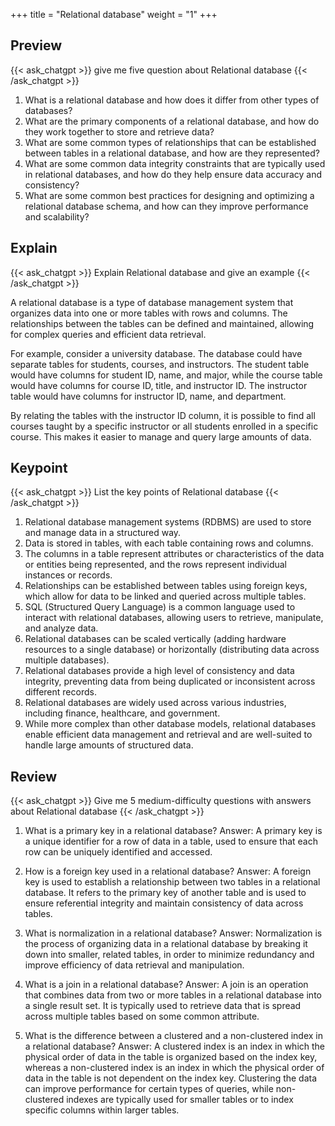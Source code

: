 +++
title = "Relational database"
weight = "1"
+++
## Preview
{{< ask_chatgpt >}}
give me five question about Relational database
{{< /ask_chatgpt >}}

1. What is a relational database and how does it differ from other types of databases?
2. What are the primary components of a relational database, and how do they work together to store and retrieve data?
3. What are some common types of relationships that can be established between tables in a relational database, and how are they represented?
4. What are some common data integrity constraints that are typically used in relational databases, and how do they help ensure data accuracy and consistency?
5. What are some common best practices for designing and optimizing a relational database schema, and how can they improve performance and scalability?   

## Explain
{{< ask_chatgpt >}}
Explain Relational database and give an example
{{< /ask_chatgpt >}}

A relational database is a type of database management system that organizes data into one or more tables with rows and columns. The relationships between the tables can be defined and maintained, allowing for complex queries and efficient data retrieval.

For example, consider a university database. The database could have separate tables for students, courses, and instructors. The student table would have columns for student ID, name, and major, while the course table would have columns for course ID, title, and instructor ID. The instructor table would have columns for instructor ID, name, and department.

By relating the tables with the instructor ID column, it is possible to find all courses taught by a specific instructor or all students enrolled in a specific course. This makes it easier to manage and query large amounts of data.   

## Keypoint
{{< ask_chatgpt >}}
List the key points of Relational database
{{< /ask_chatgpt >}}

1. Relational database management systems (RDBMS) are used to store and manage data in a structured way.
2. Data is stored in tables, with each table containing rows and columns.
3. The columns in a table represent attributes or characteristics of the data or entities being represented, and the rows represent individual instances or records.
4. Relationships can be established between tables using foreign keys, which allow for data to be linked and queried across multiple tables.
5. SQL (Structured Query Language) is a common language used to interact with relational databases, allowing users to retrieve, manipulate, and analyze data.
6. Relational databases can be scaled vertically (adding hardware resources to a single database) or horizontally (distributing data across multiple databases).
7. Relational databases provide a high level of consistency and data integrity, preventing data from being duplicated or inconsistent across different records.
8. Relational databases are widely used across various industries, including finance, healthcare, and government.
9. While more complex than other database models, relational databases enable efficient data management and retrieval and are well-suited to handle large amounts of structured data.   

## Review
{{< ask_chatgpt >}}
Give me 5 medium-difficulty questions with answers about Relational database
{{< /ask_chatgpt >}}

1. What is a primary key in a relational database?
Answer: A primary key is a unique identifier for a row of data in a table, used to ensure that each row can be uniquely identified and accessed.

2. How is a foreign key used in a relational database?
Answer: A foreign key is used to establish a relationship between two tables in a relational database. It refers to the primary key of another table and is used to ensure referential integrity and maintain consistency of data across tables.

3. What is normalization in a relational database?
Answer: Normalization is the process of organizing data in a relational database by breaking it down into smaller, related tables, in order to minimize redundancy and improve efficiency of data retrieval and manipulation.

4. What is a join in a relational database?
Answer: A join is an operation that combines data from two or more tables in a relational database into a single result set. It is typically used to retrieve data that is spread across multiple tables based on some common attribute.

5. What is the difference between a clustered and a non-clustered index in a relational database?
Answer: A clustered index is an index in which the physical order of data in the table is organized based on the index key, whereas a non-clustered index is an index in which the physical order of data in the table is not dependent on the index key. Clustering the data can improve performance for certain types of queries, while non-clustered indexes are typically used for smaller tables or to index specific columns within larger tables.   

